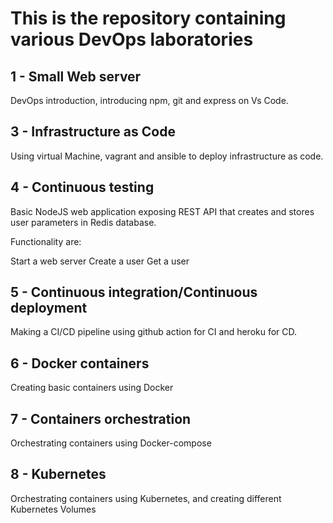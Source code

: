 # This is the repository containing various DevOps laboratories

## 1 - Small Web server

DevOps introduction, introducing npm, git and express on Vs Code.

## 3 - Infrastructure as Code

Using virtual Machine, vagrant and ansible to deploy infrastructure as code.

## 4 - Continuous testing

Basic NodeJS web application exposing REST API that creates and stores user parameters in Redis database.

Functionality are:

Start a web server
Create a user
Get a user

## 5 - Continuous integration/Continuous deployment

Making a CI/CD pipeline using github action for CI and heroku for CD.

## 6 - Docker containers

Creating basic containers using Docker

## 7 - Containers orchestration

Orchestrating containers using Docker-compose

## 8 - Kubernetes

Orchestrating containers using Kubernetes, and creating different Kubernetes Volumes

